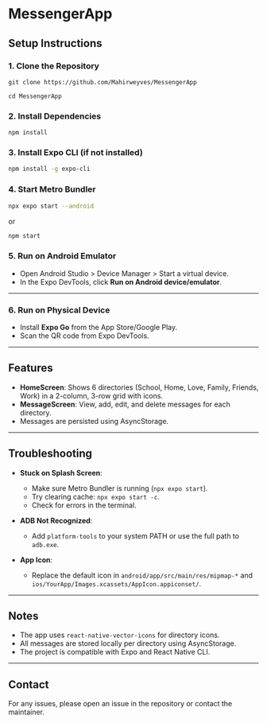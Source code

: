 # MessengerApp

## Setup Instructions

### 1. **Clone the Repository**
```
git clone https://github.com/Mahirweyves/MessengerApp

cd MessengerApp
```

### 2. **Install Dependencies**
```
npm install
```

### 3. **Install Expo CLI (if not installed)**
```sh
npm install -g expo-cli
```

### 4. **Start Metro Bundler**
```sh
npx expo start --android
```
or
```sh
npm start
```

### 5. **Run on Android Emulator**
- Open Android Studio > Device Manager > Start a virtual device.
- In the Expo DevTools, click **Run on Android device/emulator**.
---

### 6. **Run on Physical Device**
- Install **Expo Go** from the App Store/Google Play.
- Scan the QR code from Expo DevTools.

---

## Features

- **HomeScreen**: Shows 6 directories (School, Home, Love, Family, Friends, Work) in a 2-column, 3-row grid with icons.
- **MessageScreen**: View, add, edit, and delete messages for each directory.
- Messages are persisted using AsyncStorage.

---

## Troubleshooting

- **Stuck on Splash Screen**:  
  - Make sure Metro Bundler is running (`npx expo start`).
  - Try clearing cache: `npx expo start -c`.
  - Check for errors in the terminal.

- **ADB Not Recognized**:  
  - Add `platform-tools` to your system PATH or use the full path to `adb.exe`.

- **App Icon**:  
  - Replace the default icon in `android/app/src/main/res/mipmap-*` and `ios/YourApp/Images.xcassets/AppIcon.appiconset/`.

---

## Notes

- The app uses `react-native-vector-icons` for directory icons.
- All messages are stored locally per directory using AsyncStorage.
- The project is compatible with Expo and React Native CLI.

---

## Contact

For any issues, please open an issue in the repository or contact the maintainer.
